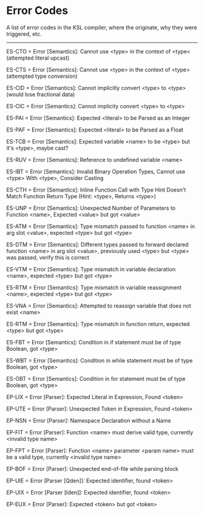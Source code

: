 # Error Codes

A list of error codes in the KSL compiler, where the originate, why they were triggered, etc.

---

ES-CTO = Error \[Semantics\]: Cannot use &lt;type&gt; in the context of &lt;type&lt; (attempted literal upcast)

ES-CTS = Error \[Semantics\]: Cannot use &lt;type&gt; in the context of &lt;type&gt; (attempted type conversion)

ES-CID = Error \[Semantics\]: Cannot implicitly convert &lt;type&gt; to &lt;type&gt; (would lose fractional data)

ES-CIC = Error \[Semantics\]: Cannot implicity convert &lt;type&gt; to &lt;type&gt;

ES-PAI = Error \[Semantics\]: Expected &lt;literal&gt; to be Parsed as an Integer

ES-PAF = Error \[Semantics\]: Expected &lt;literal&gt; to be Parsed as a Float

ES-TCB = Error \[Semantics\]: Expected variable &lt;name&gt; to be &lt;type&gt; but it's &lt;type&gt;, maybe cast?

ES-RUV = Error \[Semantics\]: Reference to undefined variable &lt;name&gt;

ES-IBT = Error \[Semantics\]: Invalid Binary Operation Types, Cannot use &lt;type&gt; With &lt;type&gt;, Consider Casting

ES-CTH = Error \[Semantics\]: Inline Function Call with Type Hint Doesn't Match Function Return Type (Hint: &lt;type&gt;, Returns &lt;type&gt;)

ES-UNP = Error \[Semantics\]: Unexpected Number of Parameters to Function &lt;name&gt;, Expected &lt;value&gt; but got &lt;value&gt;

ES-ATM = Error \[Semantics\]: Type mismatch passed to function &lt;name&gt; in arg slot &lt;value&gt;, expected &lt;type&gt; but got &lt;type&gt;

ES-DTM = Error \[Semantics\]: Different types passed to forward declared function &lt;name&gt; in arg slot &lt;value&gt;, previously used &lt;type&gt; but &lt;type&gt; was passed, verify this is correct

ES-VTM = Error \[Semantics\]: Type mismatch in variable declaration &lt;name&gt;, expected &lt;type&gt; but got &lt;type&gt;

ES-RTM = Error \[Semantics\]: Type mismatch in variable reassignment &lt;name&gt;, expected &lt;type&gt; but got &lt;type&gt;

ES-VNA = Error \[Semantics\]: Attempted to reassign variable that does not exist &lt;name&gt;

ES-RTM = Error \[Semantics\]: Type mismatch in function return, expected &lt;type&gt; but got &lt;type&gt;

ES-FBT = Error \[Semantics\]: Condition in if statement must be of type Boolean, got &lt;type&gt;

ES-WBT = Error \[Semantics\]: Condition in while statement must be of type Boolean, got &lt;type&gt;

ES-OBT = Error \[Semantics\]: Condition in for statement must be of type Boolean, got &lt;type&gt;

EP-LIX = Error \[Parser\]: Expected Literal in Expression, Found &lt;token&gt;

EP-UTE = Error \[Parser\]: Unexpected Token in Expression, Found &lt;token&gt;

EP-NSN = Error \[Parser\]: Namespace Declaration without a Name

EP-FIT = Error \[Parser\]: Function &lt;name&gt; must derive valid type, currently &lt;invalid type name&gt;

EP-FPT = Error \[Parser\]: Function &lt;name&gt; parameter &lt;param name&gt; must be a valid type, currently &lt;invalid type name&gt;

EP-BOF = Error \[Parser\]: Unexpected end-of-file while parsing block

EP-UIE = Error \[Parser \[Qden\]\]: Expected identifier, found &lt;token&gt;

EP-UIX = Error \[Parser \[Iden\]\]: Expected identifier, found &lt;token&gt;

EP-EUX = Error \[Parser\]: Expected &lt;token&gt; but got &lt;token&gt;
